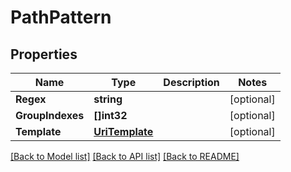 # PathPattern

## Properties
Name | Type | Description | Notes
------------ | ------------- | ------------- | -------------
**Regex** | **string** |  | [optional] 
**GroupIndexes** | **[]int32** |  | [optional] 
**Template** | [**UriTemplate**](UriTemplate.md) |  | [optional] 

[[Back to Model list]](../README.md#documentation-for-models) [[Back to API list]](../README.md#documentation-for-api-endpoints) [[Back to README]](../README.md)


